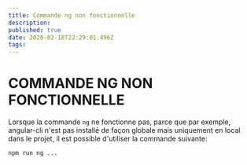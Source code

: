 ```yaml
---
title: Commande ng non fonctionnelle
description: 
published: true
date: 2020-02-18T22:29:01.496Z
tags: 
---
```


# COMMANDE NG NON FONCTIONNELLE

Lorsque la commande `ng` ne fonctionne pas, parce que par exemple, angular-cli n'est pas installé de façon globale mais uniquement en local dans le projet, il est possible d'utiliser la commande suivante:

`
npm run ng ...
`